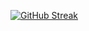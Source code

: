 
[![GitHub Streak](https://streak-stats.demolab.com?user=NataliaKhaidanova&theme=transparent&hide_border=true&hide_current_streak=true)](https://git.io/streak-stats)  


